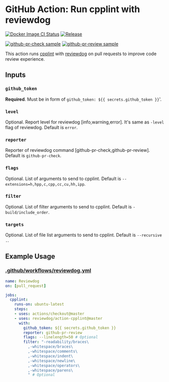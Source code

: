 # GitHub Action: Run cpplint with reviewdog

[![Docker Image CI Status](https://github.com/reviewdog/action-cpplint/workflows/Docker%20Image%20CI/badge.svg?branch=master)](https://github.com/reviewdog/action-cpplint/actions)
[![Release](https://img.shields.io/github/release/reviewdog/action-cpplint.svg?maxAge=43200)](https://github.com/reviewdog/action-cpplint/releases)

[![github-pr-check sample](https://user-images.githubusercontent.com/1439172/67361002-68025080-f5a2-11e9-97b7-530d0531edb4.png)](https://github.com/reviewdog/action-cpplint/pull/2)
[![github-pr-review sample](https://user-images.githubusercontent.com/1439172/67361077-9c760c80-f5a2-11e9-98e4-975052cd6fd4.png)](https://github.com/reviewdog/action-cpplint/pull/2)


This action runs [cpplint](https://pypi.org/project/cpplint/) with [reviewdog](https://github.com/reviewdog/reviewdog) on pull requests to improve code review experience.

## Inputs

### `github_token`

**Required**. Must be in form of `github_token: ${{ secrets.github_token }}`'.

### `level`

Optional. Report level for reviewdog [info,warning,error].
It's same as `-level` flag of reviewdog.
Default is `error`.

### `reporter`

Reporter of reviewdog command [github-pr-check,github-pr-review].
Default is `github-pr-check`.

### `flags`

Optional. List of arguments to send to cpplint.
Default is `--extensions=h,hpp,c,cpp,cc,cu,hh,ipp`.

### `filter`

Optional. List of filter arguments to send to cpplint.
Default is `-build/include_order`.

### `targets`

Optional. List of file list arguments to send to cpplint.
Default is `--recursive .`.

## Example Usage

### [.github/workflows/reviewdog.yml](.github/workflows/reviewdog.yml)

```yml
name: Reviewdog
on: [pull_request]

jobs:
  cpplint:
    runs-on: ubuntu-latest
    steps:
    - uses: actions/checkout@master
    - uses: reviewdog/action-cpplint@master
      with:
        github_token: ${{ secrets.github_token }}
        reporter: github-pr-review
        flags: --linelength=50 # Optional
        filter: "-readability/braces\
          ,-whitespace/braces\
          ,-whitespace/comments\
          ,-whitespace/indent\
          ,-whitespace/newline\
          ,-whitespace/operators\
          ,-whitespace/parens\
          " # Optional
```
